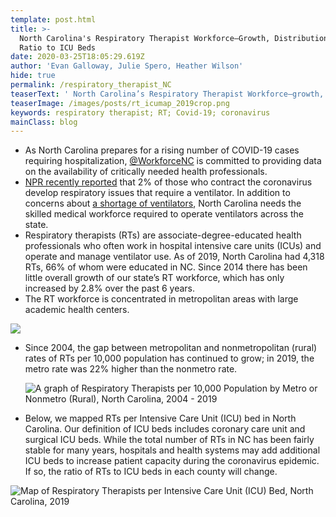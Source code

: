 ```yaml
---
template: post.html
title: >-
  North Carolina's Respiratory Therapist Workforce—Growth, Distribution and
  Ratio to ICU Beds  
date: 2020-03-25T18:05:29.619Z
author: 'Evan Galloway, Julie Spero, Heather Wilson'
hide: true
permalink: /respiratory_therapist_NC
teaserText: ' North Carolina’s Respiratory Therapist Workforce—growth, distribution and ratio to ICU beds  '
teaserImage: /images/posts/rt_icumap_2019crop.png
keywords: respiratory therapist; RT; Covid-19; coronavirus
mainClass: blog
---
```

* As North Carolina prepares for a rising number of COVID-19 cases requiring hospitalization, [@WorkforceNC](https://twitter.com/WorkforceNC) is committed to providing data on the availability of critically needed health professionals.  
* [NPR recently reported](https://www.npr.org/2020/03/19/818192507/are-there-enough-skilled-medical-workers-to-run-ventilators) that 2% of those who contract the coronavirus develop respiratory issues that require a ventilator.  In addition to concerns about [a shortage of ventilators](https://www.nytimes.com/2020/03/18/business/coronavirus-ventilator-shortage.html), North Carolina needs the skilled medical workforce required to operate ventilators across the state.
* Respiratory therapists (RTs) are associate-degree-educated health professionals who often work in hospital intensive care units (ICUs) and operate and manage ventilator use. As of 2019, North Carolina had 4,318 RTs, 66% of whom were educated in NC. Since 2014 there has been little overall growth of our state’s RT workforce, which has only increased by 2.8% over the past 6 years. 
* The RT workforce is concentrated in metropolitan areas with large academic health centers. 

![](/images/posts/rt_map_2019_histo.png)

* Since 2004, the gap between metropolitan and nonmetropolitan (rural) rates of RTs per 10,000 population has continued to grow; in 2019, the metro rate was 22% higher than the nonmetro rate.

  ![A graph of Respiratory Therapists per 10,000 Population by Metro or Nonmetro (Rural), North Carolina, 2004 - 2019](/images/posts/rt_metro_2019.png "A graph of Respiratory Therapists per 10,000 Population by Metro or Nonmetro (Rural), North Carolina, 2004 - 2019")

<ul><li>Below, we mapped RTs per Intensive Care Unit (ICU) bed in North Carolina. Our definition of ICU beds includes coronary care unit and surgical ICU beds. While the total number of RTs in NC has been fairly stable for many years, hospitals and health systems may add additional ICU beds to increase patient capacity during the coronavirus epidemic. If so, the ratio of RTs to ICU beds in each county will change.</li></ul>

  ![Map of Respiratory Therapists per Intensive Care Unit (ICU) Bed, North Carolina, 2019](/images/posts/rt_icumap_2019.png "Respiratory Therapists per Intensive Care Unit (ICU) Bed, North Carolina, 2019")